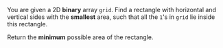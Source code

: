You are given a 2D **binary** array `grid`. Find a rectangle with horizontal and vertical sides with the **smallest** area, such that all the `1`'s in `grid` lie inside this rectangle.

Return the **minimum** possible area of the rectangle.